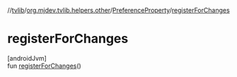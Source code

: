 //[tvlib](../../../index.md)/[org.mjdev.tvlib.helpers.other](../index.md)/[PreferenceProperty](index.md)/[registerForChanges](register-for-changes.md)

# registerForChanges

[androidJvm]\
fun [registerForChanges](register-for-changes.md)()
